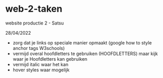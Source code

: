 # web-2-taken
website productie 2 - Satsu

28/04/2022
- zorg dat je links op speciale manier opmaakt (google how to style anchor tags W3schools)
- vermijd overal hoofdletters te gebruiken (HOOFDLETTERS) maar kijk waar je Hoofdletters kan gebruiken
- vermijd italic waar het kan
- hover styles waar mogelijk
